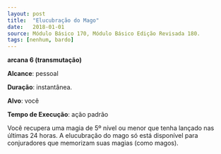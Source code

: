 ```yaml
---
layout: post
title:  "Elucubração do Mago"
date:   2018-01-01
source: Módulo Básico 170, Módulo Básico Edição Revisada 180.
tags: [nenhum, bardo]
---
```


**arcana 6 (transmutação)**

**Alcance**: pessoal

**Duração**: instantânea.

**Alvo**: você

**Tempo de Execução**: ação padrão

Você recupera uma magia de 5º nível ou menor que tenha lançado nas últimas 24 horas. A elucubração do mago só está disponível para conjuradores que memorizam suas magias (como magos).

